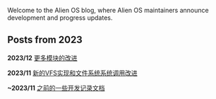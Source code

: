 Welcome to the Alien OS blog, where Alien OS maintainers announce development and progress updates.

## Posts from 2023

**2023/12** [更多模块的改进](./stage-refactor.md)

**2023/11**  [新的VFS实现和文件系统系统调用改进](./new-vfs.md)

**~2023/11** [之前的一些开发记录文档](./doc.md)

